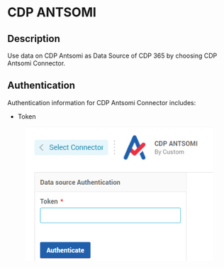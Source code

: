 # CDP ANTSOMI

## Description

Use data on CDP Antsomi as Data Source of CDP 365 by choosing CDP Antsomi Connector.

## Authentication

Authentication information for CDP Antsomi Connector includes:&#x20;

* Token

<figure><img src="../../../.gitbook/assets/image (1788).png" alt=""><figcaption></figcaption></figure>
